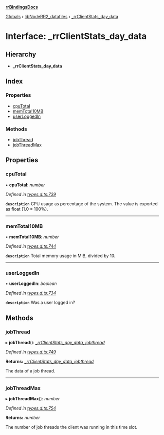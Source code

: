 **[rrBindingsDocs](../README.md)**

[Globals](../README.md) › [libNodeRR2_datafiles](../modules/libnoderr2_datafiles.md) › [_rrClientStats_day_data](libnoderr2_datafiles._rrclientstats_day_data.md)

# Interface: _rrClientStats_day_data

## Hierarchy

* **_rrClientStats_day_data**

## Index

### Properties

* [cpuTotal](libnoderr2_datafiles._rrclientstats_day_data.md#cputotal)
* [memTotal10MB](libnoderr2_datafiles._rrclientstats_day_data.md#memtotal10mb)
* [userLoggedIn](libnoderr2_datafiles._rrclientstats_day_data.md#userloggedin)

### Methods

* [jobThread](libnoderr2_datafiles._rrclientstats_day_data.md#jobthread)
* [jobThreadMax](libnoderr2_datafiles._rrclientstats_day_data.md#jobthreadmax)

## Properties

###  cpuTotal

• **cpuTotal**: *number*

*Defined in [types.d.ts:739](https://github.com/Novalis15/rrBindings/blob/33d8d78/nodeJS/win64/v6/types.d.ts#L739)*

**`description`** CPU usage as percentage of the system. The value is exported as float (1.0 = 100%).

___

###  memTotal10MB

• **memTotal10MB**: *number*

*Defined in [types.d.ts:744](https://github.com/Novalis15/rrBindings/blob/33d8d78/nodeJS/win64/v6/types.d.ts#L744)*

**`description`** Total memory usage in MiB, divided by 10.

___

###  userLoggedIn

• **userLoggedIn**: *boolean*

*Defined in [types.d.ts:734](https://github.com/Novalis15/rrBindings/blob/33d8d78/nodeJS/win64/v6/types.d.ts#L734)*

**`description`** Was a user logged in?

## Methods

###  jobThread

▸ **jobThread**(): *[_rrClientStats_day_data_jobthread](libnoderr2_datafiles._rrclientstats_day_data_jobthread.md)*

*Defined in [types.d.ts:749](https://github.com/Novalis15/rrBindings/blob/33d8d78/nodeJS/win64/v6/types.d.ts#L749)*

**Returns:** *[_rrClientStats_day_data_jobthread](libnoderr2_datafiles._rrclientstats_day_data_jobthread.md)*

The data of a job thread.

___

###  jobThreadMax

▸ **jobThreadMax**(): *number*

*Defined in [types.d.ts:754](https://github.com/Novalis15/rrBindings/blob/33d8d78/nodeJS/win64/v6/types.d.ts#L754)*

**Returns:** *number*

The number of job threads the client was running in this time slot.